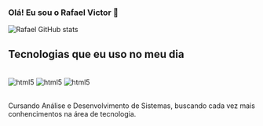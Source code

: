 ### Olá! Eu sou o Rafael Victor 👋

![Rafael GitHub stats](https://github-readme-stats.vercel.app/api?username=victor-rafael&show_icons=true&theme=dracula)

## Tecnologias que eu uso no meu dia

<div style="inline-block"><br/>
<img align="center" alt="html5" src="https://img.shields.io/badge/HTML5-E34F26?style=for-the-badge&logo=html5&logoColor=white"/>
<img align="center" alt="html5" src="https://img.shields.io/badge/CSS3-1572B6?style=for-the-badge&logo=css3&logoColor=white"/>
<img align="center" alt="html5" src="https://img.shields.io/badge/JavaScript-F7DF1E?style=for-the-badge&logo=javascript&logoColor=black"/>

</div><br>

Cursando Análise e Desenvolvimento de Sistemas, buscando cada vez mais conhencimentos na área de tecnologia.
